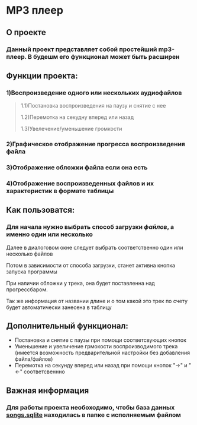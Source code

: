 # MP3 плеер

## О проекте

### Данный проект представляет собой простейший mp3-плеер. В будешм его функционал может быть расширен

## Функции проекта:

### 1)Воспроизведение одного или нескольких аудиофайлов

>1.1)Постановка воспроизведения на паузу и снятие с нее
>
>1.2)Перемотка на секудну вперед или назад
>
>1.3)Увелечение/уменьшение громкости
>
### 2)Графическое отображение прогресса воспроизведения файла
### 3)Отображение обложки файла если она есть
### 4)Отображение воспроизведенных файлов и их характеристик в формате таблицы

## Как пользоватся:

### Для начала нужно выбрать способ загрузки _файлов_, а именно один или несколько

Далее в диалоговом окне следует выбрать соответственно один или несколько файлов

Потом в зависимости от способа загрузки, станет активна кнопка запуска программы

При наличии обложки у трека, она будет поставленна над прогрессбаром.

Так же информация от названии длине и о том какой это
трек по счету будет автоматически занесена в таблицу

## Дополнительный функционал:
- Постановка и снятие с паузы при помощи соответсвующих кнопок
- Уменьшение и увеличение грмокости воспроизводимого трека (имеется возможность предварительной настройки без добавления файла/файлов)
- Перемотка на секунду вперед или назад при помощи кнопок "->" и "<-" соответсвеннно

## Важная информация

### Для работы проекта необоходимо, чтобы база данных [songs.sqlite]([https://путь/к/ссылке](https://github.com/An4nasik/player_project/blob/main/songs.sqlite)https://github.com/An4nasik/player_project/blob/main/songs.sqlite) находилась в папке с исполняемым файлом 
